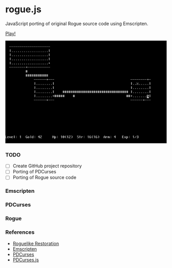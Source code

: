 rogue.js
========

JavaScript porting of original Rogue source code using Emscripten.

[Play!](http://mad4j.github.io/rogue.js/rogue.html)

![Rogue](in-game.png)

### TODO
- [ ] Create GitHub project repository
- [ ] Porting of PDCurses
- [ ] Porting of Rogue source code

### Emscripten
### PDCurses
### Rogue

### References
- [Roguelike Restoration](http://rogue.rogueforge.net/)
- [Emscripten](https://github.com/kripken/emscripten/wiki)
- [PDCurses](http://pdcurses.sourceforge.net/)
- [PDCurses.js](https://github.com/coolwanglu/PDCurses.js)
